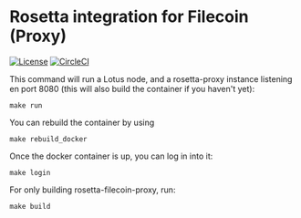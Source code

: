 # Rosetta integration for Filecoin (Proxy)
[![License](https://img.shields.io/badge/License-Apache%202.0-blue.svg)](https://opensource.org/licenses/Apache-2.0)
[![CircleCI](https://circleci.com/gh/Zondax/rosetta-filecoin-proxy/tree/master.svg?style=shield)](https://circleci.com/gh/Zondax/rosetta-filecoin-proxy/tree/master)

This command will run a Lotus node, and a rosetta-proxy instance listening en port 8080 (this will also build the container if you haven't yet):
```
make run
```

You can rebuild the container by using 
```
make rebuild_docker
```

Once the docker container is up, you can log in into it:
```
make login
```

For only building rosetta-filecoin-proxy, run:
```
make build
```